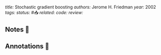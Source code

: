 *title:* Stochastic gradient boosting
*authors:* Jerome H. Friedman
*year:* 2002
*tags:* 
*status:* #📥
*related:*
*code:*
*review:*

## Notes 📍

## Annotations 📖